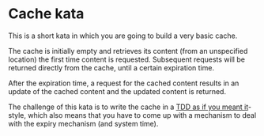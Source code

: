 # Cache kata

This  is a short kata in which you are going to build a very basic cache.

The cache is initially empty and retrieves its content (from an 
unspecified location) the first time content is requested.
Subsequent requests will be returned directly from the cache, until a
certain expiration time.

After the expiration time, a request for the cached content results in an
update of the cached content and the updated content is returned.

The challenge of this kata is to write the cache in a
[TDD as if you meant it](https://cumulative-hypotheses.org/2011/08/30/tdd-as-if-you-meant-it/)-style, 
which also means that you have to
come up with a mechanism to deal with the expiry mechanism (and
system time).
